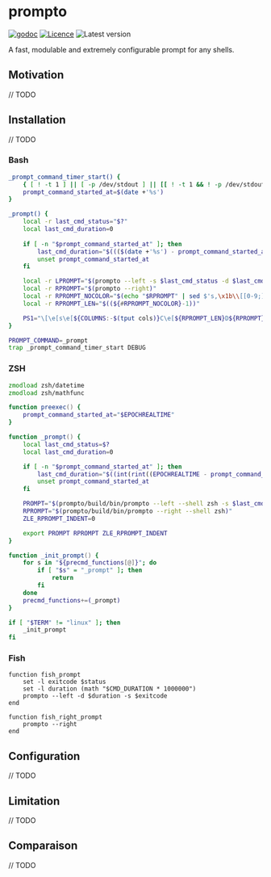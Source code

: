 # prompto

[![godoc](https://img.shields.io/badge/godoc-reference-blue.svg?style=for-the-badge)](https://godoc.org/github.com/krostar/prompto)
[![Licence](https://img.shields.io/github/license/krostar/prompto.svg?style=for-the-badge)](https://tldrlegal.com/license/gnu-lesser-general-public-license-v3-(lgpl-3))
![Latest version](https://img.shields.io/github/tag/krostar/prompto.svg?style=for-the-badge)

A fast, modulable and extremely configurable prompt for any shells.

## Motivation

// TODO

## Installation

// TODO

### Bash

```bash
_prompt_command_timer_start() {
    { [ ! -t 1 ] || [ -p /dev/stdout ] || [[ ! -t 1 && ! -p /dev/stdout ]] || [ -n "$COMP_LINE" ] || [[ "$BASH_COMMAND" == "$PROMPT_COMMAND" ]]; } && return
    prompt_command_started_at=$(date +'%s')
}

_prompt() {
    local -r last_cmd_status="$?"
    local last_cmd_duration=0
    
    if [ -n "$prompt_command_started_at" ]; then
        last_cmd_duration="$((($(date +'%s') - prompt_command_started_at) * 1000000000))"
        unset prompt_command_started_at
    fi

    local -r LPROMPT="$(prompto --left -s $last_cmd_status -d $last_cmd_duration)"
    local -r RPROMPT="$(prompto --right)"
    local -r RPROMPT_NOCOLOR="$(echo "$RPROMPT" | sed $'s,\x1b\\[[0-9;]*[a-zA-Z],,g')"
    local -r RPROMPT_LEN="$((${#RPROMPT_NOCOLOR}-1))"

    PS1="\[\e[s\e[${COLUMNS:-$(tput cols)}C\e[${RPROMPT_LEN}D${RPROMPT}\e[u\]${LPROMPT}"
}

PROMPT_COMMAND=_prompt
trap _prompt_command_timer_start DEBUG
```

### ZSH

```zsh
zmodload zsh/datetime
zmodload zsh/mathfunc

function preexec() {
    prompt_command_started_at="$EPOCHREALTIME"
}

function _prompt() {
    local last_cmd_status=$?
    local last_cmd_duration=0

    if [ -n "$prompt_command_started_at" ]; then
        last_cmd_duration="$((int(rint((EPOCHREALTIME - prompt_command_started_at) * 1000000000))))"
        unset prompt_command_started_at
    fi

    PROMPT="$(prompto/build/bin/prompto --left --shell zsh -s $last_cmd_status -d $last_cmd_duration)"
    RPROMPT="$(prompto/build/bin/prompto --right --shell zsh)"
    ZLE_RPROMPT_INDENT=0

    export PROMPT RPROMPT ZLE_RPROMPT_INDENT
}

function _init_prompt() {
    for s in "${precmd_functions[@]}"; do
        if [ "$s" = "_prompt" ]; then
            return
        fi
    done
    precmd_functions+=(_prompt)
}

if [ "$TERM" != "linux" ]; then
    _init_prompt
fi
```

### Fish

```fish
function fish_prompt
    set -l exitcode $status
    set -l duration (math "$CMD_DURATION * 1000000")
    prompto --left -d $duration -s $exitcode
end

function fish_right_prompt
    prompto --right
end
```

## Configuration

// TODO

## Limitation

// TODO

## Comparaison

// TODO
